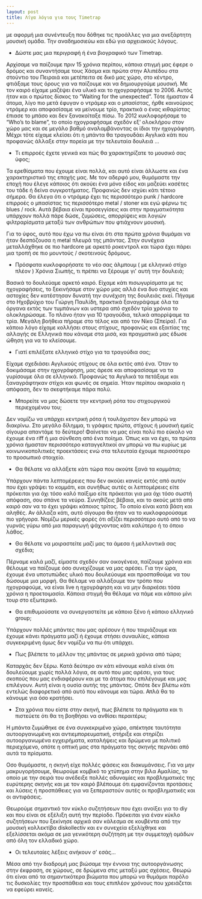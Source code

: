 ```yaml
---
layout: post
title: Λίγα λόγια για τους Timetrap
---
```


με αφορμή μια συνέντευξη που δόθηκε τις προάλλες για μια ανεξάρτητη μουσική ομάδα.
Την αναδημοσιεύω και εδώ για αρχειακούς λόγους.

* Δώστε μας μια περιγραφή ή ένα βιογραφικό των Timetrap.

Αρχίσαμε να παίζουμε πριν 15 χρόνια περίπου, κάποια στιγμή μας έφερε ο δρόμος και
συναντήσαμε τους Χάσμα και πρώτα στην Αλιπέδου στα στούντιο του Πειραιά και
μετέπειτα σε δικό μας χώρο, στο κέντρο, φτιάξαμε τους όρους για να παίζουμε και
να δημιουργούμε μουσική. Με τον καιρό είχαμε μαζέψει ένα υλικό και το ηχογραφήσαμε
το 2006. Αυτός ήταν και ο πρώτος δίσκος το “Waiting for the unexpected”. Τότε
ήμασταν 4 άτομα, λίγο πιο μετά έφυγαν ο ντράμερ και ο μπασίστας, ήρθε καινούριος
ντράμερ και αποφασίσαμε να μείνουμε τρίο, πρακτικά ο ένας κιθαρίστας έπιασε το
μπάσο και δεν ξανακοίταξε πίσω.  Το 2012 κυκλοφορήσαμε το “Who’s to blame”, το
οποίο ηχογραφήσαμε σχεδόν εξ’ ολοκλήρου στον χώρο μας και σε μεγάλο βαθμό
αναλαμβάνοντας οι ίδιοι την ηχογράφηση. Μέχρι τότε είχαμε κλείσει ότι η μπάντα
θα τραγουδάει Αγγλικά κάτι που προφανώς άλλαξε στην πορεία με την τελευταία δουλειά ...

<!--more-->

* Τι επιρροές έχετε γενικά και πώς θα χαρακτηρίζατε το μουσικό σας ύφος;

Τα ερεθίσματα που έχουμε είναι πολλά, και αυτό είναι άλλωστε και ένα χαρακτηριστικό
της εποχής μας. Με τον αδερφό μου, θυμόμαστε την εποχή που έλεγε κάποιος ότι ακούει
ένα μόνο είδος και μαζεύει κασέτες του τάδε ή δείνα συγκροτήματος. Προφανώς δεν
ισχύει κάτι τέτοιο σήμερα. Θα έλεγα ότι ο ντράμερ έχει τις περισσότερο punk /
hardcore επιρροές ο μπασίστας τις περισσότερο metal / stoner και εγώ φέρνω τις
blues / rock. Αυτά βέβαια είναι προσεγγίσεις και στην πραγματικότητα υπάρχουν
πολλά πάρε δώσε, ζυμώσεις, απορρίψεις και λογιών φιλτραρίσματα μεταξύ των
ανθρώπων που φτιάχνουν μουσική.

Για το ύφος, αυτό που έχω να πω είναι ότι στα πρώτα χρόνια θυμάμαι να ήταν
δεσπόζουσα η metal πλευρά της μπάντας. Στην συνέχεια μεταλλάχθηκε σε πιο hardcore
με αρκετό ροκεντρολ και τώρα έχει πάρει μια τροπή σε πιο μουντούς / σκοτεινούς δρόμους.

* Πρόσφατα κυκλοφορήσατε το νέο σας άλμπουμ ( με ελληνικό στίχο πλέον ) Χρόνια Σιωπής,
τι πρέπει να ξέρουμε γι' αυτή την δουλειά;

Βασικά το δουλεύαμε αρκετό καιρό. Είχαμε κάτι πισωγυρίσματα με τις ηχογραφήσεις,
το ξεκινήσαμε στον χώρο μας αλλά ένα δυο ατυχίες και αστοχίες δεν κατέστησαν
δυνατή την συνέχιση της δουλειάς εκεί. Πήγαμε στο Ηχοβρύχιο του Γιώργη Παυλίδη,
πρακτικά ξαναγράψαμε όλα τα όργανα εκτός των τυμπάνων και υστερα από σχεδόν τρία
χρόνια το ολοκληρώσαμε. Το πλάνο ήταν για 10 τραγούδια, τελικά απορρίψαμε τα τρία.
Μεγάλη βοήθεια πήραμε στο τέλος και από τον Νίκο (Σπείρα). Για κάποιο λόγο είχαμε
κολλήσει στους στίχους, προφανώς και εξαιτίας της αλλαγής σε Ελληνικά που κάναμε
στα μισά, και πραγματικά μας έδωσε ώθηση για να το κλείσουμε.


* Γιατί επιλέξατε ελληνικό στίχο για τα τραγούδια σας;

Είχαμε σχεδιάσει Αγγλικούς στίχους σε όλα εκτός από ένα. Όταν το δοκιμάσαμε στην
ηχογράφηση, μας άρεσε και αποφασίσαμε να τα γυρίσουμε όλα σε ελληνικά. Προφανώς
τα Αγγλικά τα πετάξαμε και ξαναγράφτηκαν στίχοι και φωνές σε σημεία. Ήταν περίπου
ακαριαία η απόφαση, δεν το σκεφτήκαμε πάρα πολύ.

*  Μπορείτε να μας δώσετε την κεντρική ρότα του στιχουργικού περιεχομένου του;

Δεν νομίζω να υπάρχει κεντρική ρότα ή τουλάχιστον δεν μπορώ να διακρίνω. Στο μεγάλο
δίλημμα, τι γράφεις πρώτα, στίχους ή μουσική εμείς σίγουρα απαντάμε το δεύτερο!
Φαίνεται να μας είναι πολύ πιο εύκολο να έχουμε ένα riff ή μια σύνθεση από ένα ποίημα.
Όπως και να έχει, τα πρώτα χρόνια ήμασταν περισσότερο καταγγελτικοί αν μπορώ να πω
κυρίως με κοινωνικοπολιτικές προεκτάσεις ενώ στα τελευταία έχουμε περισσότερο το προσωπικό στοιχείο.

* Θα θέλατε να αλλάξετε κάτι τώρα που ακούτε ξανά τα κομμάτια;

Υπάρχουν πάντα λεπτομέρειες που δεν ακούει κανείς εκτός από αυτόν που έχει γράψει
το κομμάτι, και συνήθως αυτές οι λεπτομέρειες είτε πρόκειται για όχι τόσο καλό
παίξιμο είτε πρόκειται για μια όχι τόσο σωστή απόφαση, σου σπάνε τα νεύρα.
Συνηθίζεις βέβαια, και το ακούς μετά από καιρό σαν να το έχει γράψει κάποιος
τρίτος. Το οποίο είναι κατά βάση και αληθές. Αν άλλαζα κάτι, αυτό σίγουρα θα ήταν
να το κυκλοφορούσαμε πιο γρήγορα. Νομίζω μερικές φορές ότι αξίζει περισσότερο
αυτό από το να γυρνάς γύρω από μια παραγωγή ψάχνοντας κάτι καλύτερο ή το όποιο λάθος.

*  Θα θέλατε να μοιραστείτε μαζί μας τα άμεσα ή μελλοντικά σας σχέδια;

Πέρναμε καλά μαζί, είμαστε σχεδόν σαν οικογένεια, παίζουμε χρόνια και θέλουμε να
παίζουμε όσο συνεχίζουμε να μας αρέσει. Για την ώρα, έχουμε ένα υποτυπώδες υλικό
που δουλεύουμε και προσπαθούμε να του δώσουμε μια μορφή. Θα θέλαμε να αλλάξουμε
τον τρόπο που ηχογραφούμε, να είναι live η ηχογράφηση και να μην διαρκέσει τόσα
χρόνια η προετοιμασία. Κάποια στιγμή θα θέλαμε να πάμε και κάποιο μίνι τουρ στο
εξωτερικό.

* Θα επιθυμούσατε να συνεργαστείτε με κάποιο ξένο ή κάποιο ελληνικό group;

Υπάρχουν πολλές μπάντες που μας αρέσουν ή που ταιριάζουμε και έχουμε κάνει πράγματα
μαζί ή έχουμε στήσει συναυλίες, κάποια συγκεκριμένη όμως δεν νομίζω να πω ότι υπάρχει.

*  Πως βλέπετε το μέλλον της μπάντας σε μερικά χρόνια από τώρα;

Καταρχάς δεν ξέρω. Κατά δεύτερο αν κάτι κάνουμε καλά είναι ότι δουλεύουμε χωρίς
πολλά λόγια, σε αυτό που μας αρέσει, για τους σκοπούς που μας ενδιαφέρουν και με
τα άτομα που επιλέγουμε και μας επιλέγουν. Αυτή είναι η ουσία αυτής της μπάντας.
Οπότε δεν βλέπω κάτι εντελώς διαφορετικό από αυτό που κάνουμε και τώρα.
Απλά θα το κάνουμε για όσο κρατήσει.

* Στα χρόνια που είστε στην σκηνή, πως βλέπετε τα πράγματα και τι πιστεύετε ότι
θα τη βοηθήσει να ανθίσει περαιτέρω;


Η μπάντα ζυμώθηκε σε ένα συγκεκριμένο χώρο, απέκτησε ταυτότητα αυτοοργανωμένη και
αντιεμπορευματική, στήριξε και στηρίζει αυτοοργανωμένα εγχειρήματα, καταλήψεις και
δρώμενα με πολιτικό περιεχόμενο, οπότε η οπτική μας στα πράγματα της σκηνής περνάει
από αυτά τα πρίσματα.

Οσο θυμόμαστε, η σκηνή είχε πολλές φάσεις και διακυμάνσεις. Για να μην μακρυγορήσουμε,
θεωρούμε κομβικό το χτύπημα στην βιλα Αμαλίας, το οποίο με την σειρά του ανέδειξε
πολλές αδυναμίες και προβληματικές της ευρύτερης σκηνής και με τον καιρό βλέπουμε
ότι εμφανίζονται προτάσεις και λύσεις ή προσπάθειες για να ξεπεραστούν αυτές οι
προβληματικές και οι αντιφάσεις.

Θεωρούμε σημαντικό τον κύκλο συζητήσεων που έχει ανοίξει για το diy και που είναι
σε εξέλιξη αυτή την περίοδο. Πρόκειται για έναν κύκλο συζητήσεων που ξεκίνησε αρχικά
σαν κάλεσμα σε κουβέντα από την μουσική κολλεκτίβα diskollectiv και εν συνεχεία
εξελίχθηκε και εξελίσσεται ακόμα σε μια γενικότερη συζήτηση με την συμμετοχή ομάδων
από όλη τον ελλαδικό χώρο.

* Οι τελευταίες λέξεις ανήκουν σ' εσάς...

Μέσα από την διαδρομή μας βιώσαμε την έννοια της αυτοοργάνωσης στην έκφραση, σε
χώρους, σε δρώμενα στις μεταξύ μας σχέσεις. Θεωρώ ότι είναι από τα σημαντικότερα
βιώματα που μπορώ να θυμάμαι παρόλο τις δυσκολίες την προσπάθεια και τους επιπλέον
χρόνους που χρειάζεται να εφεύρει κανείς.
